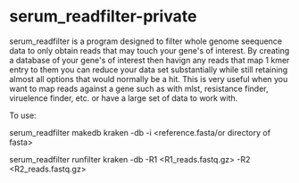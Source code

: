 # serum_readfilter-private

serum_readfilter is a program designed to filter whole genome seequence data to only obtain reads that may touch your gene's of interest. By creating a database of your gene's of interest then havign any reads that map 1 kmer entry to them you can reduce your data set substantially while still retaining almost all options that would normally be a hit. This is very useful when you want to map reads against a gene such as with mlst, resistance finder, viruelence finder, etc. or have a large set of data to work with.

To use:

serum_readfilter makedb kraken -db <database> -i <reference.fasta/or directory of fasta>

serum_readfilter runfilter kraken -db <database> -R1 <R1_reads.fastq.gz> -R2 <R2_reads.fastq.gz>
